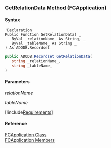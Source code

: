 ﻿### GetRelationData Method (FCApplication)

#### Syntax

```vbnet
'Declaration
Public Function GetRelationData( _
   ByVal _relationName_ As String, _
   ByVal _tableName_ As String _
) As ADODB.Recordset
```

```csharp
public ADODB.Recordset GetRelationData( 
   string _relationName_,
   string _tableName_
)
```

#### Parameters

_relationName_

_tableName_

[!include[Requirements](../partials/requirements.md)]



#### Reference

[FCApplication Class](FChoice.Foundation.Clarify.Compatibility~FChoice.Foundation.Clarify.Compatibility.FCApplication.md)  
[FCApplication Members](FChoice.Foundation.Clarify.Compatibility~FChoice.Foundation.Clarify.Compatibility.FCApplication_members.md)